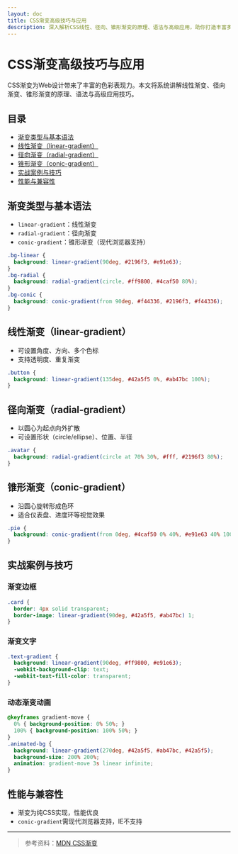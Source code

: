 ```yaml
---
layout: doc
title: CSS渐变高级技巧与应用
description: 深入解析CSS线性、径向、锥形渐变的原理、语法与高级应用，助你打造丰富多彩的Web视觉效果。
---
```


# CSS渐变高级技巧与应用

CSS渐变为Web设计带来了丰富的色彩表现力。本文将系统讲解线性渐变、径向渐变、锥形渐变的原理、语法与高级应用技巧。

## 目录

- [渐变类型与基本语法](#渐变类型与基本语法)
- [线性渐变（linear-gradient）](#线性渐变linear-gradient)
- [径向渐变（radial-gradient）](#径向渐变radial-gradient)
- [锥形渐变（conic-gradient）](#锥形渐变conic-gradient)
- [实战案例与技巧](#实战案例与技巧)
- [性能与兼容性](#性能与兼容性)

## 渐变类型与基本语法

- `linear-gradient`：线性渐变
- `radial-gradient`：径向渐变
- `conic-gradient`：锥形渐变（现代浏览器支持）

```css
.bg-linear {
  background: linear-gradient(90deg, #2196f3, #e91e63);
}
.bg-radial {
  background: radial-gradient(circle, #ff9800, #4caf50 80%);
}
.bg-conic {
  background: conic-gradient(from 90deg, #f44336, #2196f3, #f44336);
}
```

## 线性渐变（linear-gradient）

- 可设置角度、方向、多个色标
- 支持透明度、重复渐变

```css
.button {
  background: linear-gradient(135deg, #42a5f5 0%, #ab47bc 100%);
}
```

## 径向渐变（radial-gradient）

- 以圆心为起点向外扩散
- 可设置形状（circle/ellipse）、位置、半径

```css
.avatar {
  background: radial-gradient(circle at 70% 30%, #fff, #2196f3 80%);
}
```

## 锥形渐变（conic-gradient）

- 沿圆心旋转形成色环
- 适合仪表盘、进度环等视觉效果

```css
.pie {
  background: conic-gradient(from 0deg, #4caf50 0% 40%, #e91e63 40% 100%);
}
```

## 实战案例与技巧

### 渐变边框

```css
.card {
  border: 4px solid transparent;
  border-image: linear-gradient(90deg, #42a5f5, #ab47bc) 1;
}
```

### 渐变文字

```css
.text-gradient {
  background: linear-gradient(90deg, #ff9800, #e91e63);
  -webkit-background-clip: text;
  -webkit-text-fill-color: transparent;
}
```

### 动态渐变动画

```css
@keyframes gradient-move {
  0% { background-position: 0% 50%; }
  100% { background-position: 100% 50%; }
}
.animated-bg {
  background: linear-gradient(270deg, #42a5f5, #ab47bc, #42a5f5);
  background-size: 200% 200%;
  animation: gradient-move 3s linear infinite;
}
```

## 性能与兼容性

- 渐变为纯CSS实现，性能优良
- `conic-gradient`需现代浏览器支持，IE不支持

---

> 参考资料：[MDN CSS渐变](https://developer.mozilla.org/zh-CN/docs/Web/CSS/gradient) 
